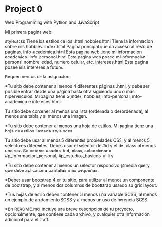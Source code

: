 # Project 0

Web Programming with Python and JavaScript

Mi primera pagina web: 

style.scss 
    Tiene los estilos de los .html
hobbies.html
    Tiene la informacion sobre mis hobbies.
index.html
    Pagina principal que da acceso al resto de paginas.
info-academica.html
    Esta pagina web tiene mi informacion academica.
info-personal.html
    Esta pagina web posee mi informacion personal nombre, edad, numero celular, etc.
intereses.html
    Esta pagina posee mis intereses a futuro.

Requerimentos de la asignacion: 

*Tu sitio debe contener al menos 4 diferentes páginas .html, y debe ser posible entrar desde una página hasta otra siguiendo uno o más hipervínculos. Mi pagina tiene 5(index, hobbies, info-personal, info-academica e intereses.html)

Tu sitio debe contener al menos una lista (ordenada o desordenada), al menos una tabla y al menos una imagen.

*Tu sitio debe contener al menos una hoja de estilos. Mi pagina tiene una hoja de estilos llamada style.scss

Tu sitio debe usar al menos 5 diferentes propiedades CSS, y al menos 5 selectores diferentes. Debes usar el selector de #id y el de .class al menos una vez.
Selectores usados: #id, class, seleccionar a #p_informacion_personal, #p_estudios_basicos, ul li y 

*Tu sitio debe contener al menos un selector responsivo @media query, que debe aplicarse a pantallas más pequeñas.

*Debes usar bootstrap 4 en tu sitio, para utilizar al menos un componente de bootstrap, y al menos dos columnas de bootstrap usando su grid layout.

*Tus hojas de estilo deben contener al menos una variable SCSS, al menos un ejemplo de anidamiento SCSS y al menos un uso de herencia SCSS.

*En README.md, incluye una breve descripción de tu proyecto, opcionalmente, que contiene cada archivo, y cualquier otra información adicional para el staff.
